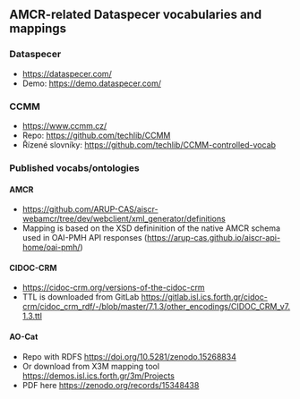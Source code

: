 ## AMCR-related Dataspecer vocabularies and mappings

### Dataspecer

- https://dataspecer.com/
- Demo: https://demo.dataspecer.com/

### CCMM

- https://www.ccmm.cz/
- Repo: https://github.com/techlib/CCMM
- Řízené slovníky: https://github.com/techlib/CCMM-controlled-vocab

### Published vocabs/ontologies

#### AMCR

- https://github.com/ARUP-CAS/aiscr-webamcr/tree/dev/webclient/xml_generator/definitions
- Mapping is based on the XSD defininition of the native AMCR schema used in OAI-PMH API responses (https://arup-cas.github.io/aiscr-api-home/oai-pmh/)

#### CIDOC-CRM

- https://cidoc-crm.org/versions-of-the-cidoc-crm
- TTL is downloaded from GitLab https://gitlab.isl.ics.forth.gr/cidoc-crm/cidoc_crm_rdf/-/blob/master/7.1.3/other_encodings/CIDOC_CRM_v7.1.3.ttl

#### AO-Cat

- Repo with RDFS https://doi.org/10.5281/zenodo.15268834
- Or download from X3M mapping tool https://demos.isl.ics.forth.gr/3m/Projects
- PDF here https://zenodo.org/records/15348438
